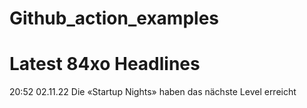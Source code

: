 # Github_action_examples

# Latest 84xo Headlines
20:52 02.11.22 Die «Startup Nights» haben das nächste Level erreicht

